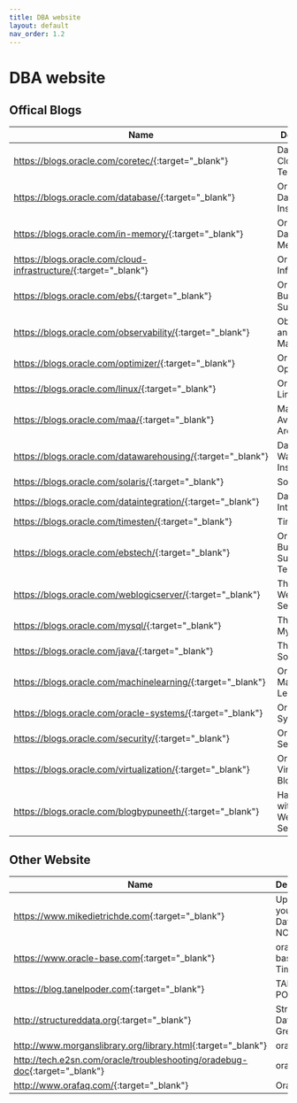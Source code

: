 ```yaml
---
title: DBA website
layout: default
nav_order: 1.2
---
```


# DBA website

## Offical Blogs


| Name | Description |
| --------   | -------  |
| <https://blogs.oracle.com/coretec/>{:target="_blank"}     |  Database & Cloud Technology  |
| <https://blogs.oracle.com/database/>{:target="_blank"}  |  Oracle Database Insider  |
| <https://blogs.oracle.com/in-memory/>{:target="_blank"}  |  Oracle Database In-Memory  |
| <https://blogs.oracle.com/cloud-infrastructure/>{:target="_blank"}  |  Oracle Cloud Infrastructure  |
| <https://blogs.oracle.com/ebs/>{:target="_blank"}                                    |  Oracle E-Business Suite Support                 |
| <https://blogs.oracle.com/observability/>{:target="_blank"}                                   |  Observability and Management     |
| <https://blogs.oracle.com/optimizer/>{:target="_blank"}                              |  Oracle Optimizer            |
| <https://blogs.oracle.com/linux/>{:target="_blank"}                                  |  Oracle's Linux Blog       |
| <https://blogs.oracle.com/maa/>{:target="_blank"}                                    |  Maximum Availability Architecture  |
| <https://blogs.oracle.com/datawarehousing/>{:target="_blank"}                        |  Data Warehouse Insider      |
| <https://blogs.oracle.com/solaris/>{:target="_blank"}                                |  Solaris           |
| <https://blogs.oracle.com/dataintegration/>{:target="_blank"}                        |  Data Integration           |
| <https://blogs.oracle.com/timesten/>{:target="_blank"}                               |  TimesTen                 |
| <https://blogs.oracle.com/ebstech/>{:target="_blank"}                                |  Oracle E-Business Suite Technology   |
| <https://blogs.oracle.com/weblogicserver/>{:target="_blank"}  |  The WebLogic Server Blog  |
| <https://blogs.oracle.com/mysql/>{:target="_blank"}  |  The Oracle MySQL Blog |
| <https://blogs.oracle.com/java/>{:target="_blank"}                                   |  The Java Source         |
| <https://blogs.oracle.com/machinelearning/>{:target="_blank"}                        |  Oracle Machine Learning   |
| <https://blogs.oracle.com/oracle-systems/>{:target="_blank"}                         |  Oracle Systems     |
| <https://blogs.oracle.com/security/>{:target="_blank"}                               |  Oracle Security Blog |
| <https://blogs.oracle.com/virtualization/>{:target="_blank"}                         |  Oracle's Virtualization Blog |
| <https://blogs.oracle.com/blogbypuneeth/>{:target="_blank"}   |   Hands-on with Oracle WebLogic Server  |



## Other Website


| Name | Description |
| --------   | -------  |
| <https://www.mikedietrichde.com>{:target="_blank"}                                           | Upgrade your Database - NOW!  |
| <https://www.oracle-base.com>{:target="_blank"}                                    | oracle-base by Tim Hall |
| <https://blog.tanelpoder.com>{:target="_blank"}                                        | TANEL PODER            |
| <http://structureddata.org>{:target="_blank"}                                          | Structured Data by Greg Rahn  |
| <http://www.morganslibrary.org/library.html>{:target="_blank"}                         | oradebug |
| <http://tech.e2sn.com/oracle/troubleshooting/oradebug-doc>{:target="_blank"}           | oradebug   |
| <http://www.orafaq.com/>{:target="_blank"}                                             | Oracle FAQ  |

